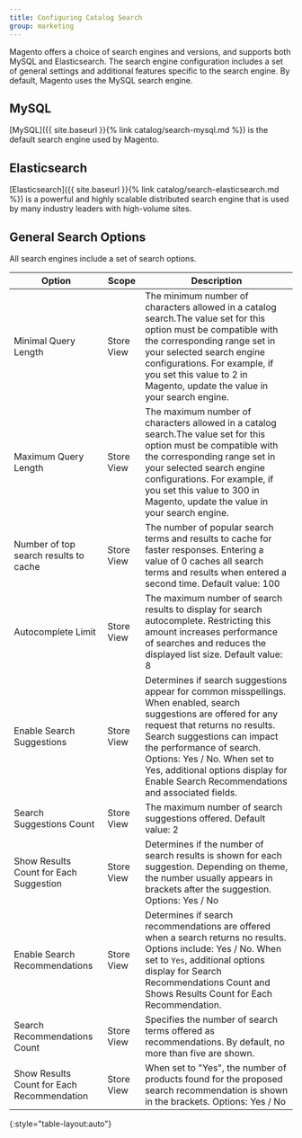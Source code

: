 ```yaml
---
title: Configuring Catalog Search
group: marketing
---
```


Magento offers a choice of search engines and versions, and supports both MySQL and Elasticsearch. The search engine configuration includes a set of general settings and additional features specific to the search engine. By default, Magento uses the MySQL search engine.

## MySQL

[MySQL]({{ site.baseurl }}{% link catalog/search-mysql.md %}) is the default search engine used by Magento.

## Elasticsearch

[Elasticsearch]({{ site.baseurl }}{% link catalog/search-elasticsearch.md %}) is a powerful and highly scalable distributed search engine that is used by many industry leaders with high-volume sites.

## General Search Options

All search engines include a set of search options.

|Option|Scope|Description|
|--- |--- |--- |
|Minimal Query Length|Store View|The minimum number of characters allowed in a catalog search.The value set for this option must be compatible with the corresponding range set in your selected search engine configurations. For example, if you set this value to 2 in Magento, update the value in your search engine.|
|Maximum Query Length|Store View|The maximum number of characters allowed in a catalog search.The value set for this option must be compatible with the corresponding range set in your selected search engine configurations. For example, if you set this value to 300 in Magento, update the value in your search engine.|
|Number of top search results to cache|Store View|The number of popular search terms and results to cache for faster responses. Entering a value of 0 caches all search terms and results when entered a second time. Default value: 100|
|Autocomplete Limit|Store View|The maximum number of search results to display for search autocomplete. Restricting this amount increases performance of searches and reduces the displayed list size. Default value: 8|
|Enable Search Suggestions|Store View|Determines if search suggestions appear for common misspellings. When enabled, search suggestions are offered for any request that returns no results. Search suggestions can impact the performance of search. Options: Yes / No. When set to Yes, additional options display for Enable Search Recommendations and associated fields.|
|Search Suggestions Count|Store View|The maximum number of search suggestions offered. Default value: 2|
|Show Results Count for Each Suggestion|Store View|Determines if the number of search results is shown for each suggestion. Depending on theme, the number usually appears in brackets after the suggestion. Options: Yes / No|
|Enable Search Recommendations|Store View|Determines if search recommendations are offered when a search returns no results. Options include: Yes / No. When set to `Yes`, additional options display for Search Recommendations Count and Shows Results Count for Each Recommendation.|
|Search Recommendations Count|Store View|Specifies the number of  search terms offered as recommendations. By default, no more than five are shown.|
|Show Results Count for Each Recommendation|Store View|When set to "Yes", the number of products found for the proposed search recommendation is shown in the brackets. Options: Yes / No|
{:style="table-layout:auto"}